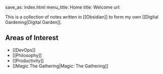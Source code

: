 save_as: index.html
menu_title: Home
title: Welcome
url:

This is a collection of notes written in [[Obsidian]] to form my own [[Digital Gardening|Digital Garden]].


## Areas of Interest

- [[DevOps]]
- [[Philosophy]]
- [[Productivity]]
- [[Magic The Gathering|Magic: The Gathering]]

